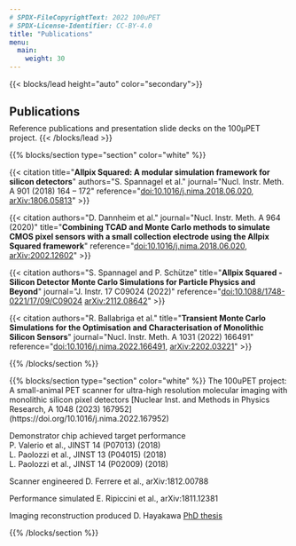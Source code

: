 ```yaml
---
# SPDX-FileCopyrightText: 2022 100uPET
# SPDX-License-Identifier: CC-BY-4.0
title: "Publications"
menu:
  main:
    weight: 30
---
```




{{< blocks/lead height="auto" color="secondary">}}
<h2 style="margin-bottom: 0.4em;">
    Publications
</h2>
<span class="apsq-lead-text">
    Reference publications and presentation slide decks on the 100µPET project.
</span>
{{< /blocks/lead >}}

<div class="container l-container--padded" style="margin-right: 0em; margin-left: 0em; padding-right: 0em; padding-left: 0em">

{{% blocks/section type="section" color="white" %}}


{{< citation title="**Allpix Squared: A modular simulation framework for silicon detectors**" authors="S. Spannagel et al." journal="Nucl. Instr. Meth. A 901 (2018) 164 – 172" reference="[doi:10.1016/j.nima.2018.06.020](https://doi.org/10.1016/j.nima.2018.06.020), [arXiv:1806.05813](https://arxiv.org/abs/1806.05813)" >}}


{{< citation authors="D. Dannheim et al." journal="Nucl. Instr. Meth. A 964 (2020)" title="**Combining TCAD and Monte Carlo methods to simulate CMOS pixel sensors with a small collection electrode using the Allpix Squared framework**" reference="[doi:10.1016/j.nima.2018.06.020](https://doi.org/10.1016/j.nima.2020.163784), [arXiv:2002.12602](https://arxiv.org/abs/2002.12602)" >}}

{{< citation authors="S. Spannagel and P. Schütze" title="**Allpix Squared - Silicon Detector Monte Carlo Simulations for Particle Physics and Beyond**" journal="J. Instr. 17 C09024 (2022)" reference="[doi:10.1088/1748-0221/17/09/C09024](https://doi.org/10.1088/1748-0221/17/09/C09024) [arXiv:2112.08642](https://arxiv.org/abs/2112.08642)" >}}

{{< citation authors="R. Ballabriga et al." title="**Transient Monte Carlo Simulations for the Optimisation and Characterisation of Monolithic Silicon Sensors**" journal="Nucl. Instr. Meth. A 1031 (2022) 166491" reference="[doi:10.1016/j.nima.2022.166491](https://doi.org/10.1016/j.nima.2022.166491), [arXiv:2202.03221](https://arxiv.org/abs/2202.03221)" >}}

{{% /blocks/section %}}

</div>
{{% blocks/section type="section" color="white" %}}
The 100uPET project: A small-animal PET scanner for ultra-high resolution molecular imaging with monolithic silicon pixel detectors  
[Nuclear Inst. and Methods in Physics Research, A 1048 (2023) 167952](https://doi.org/10.1016/j.nima.2022.167952)

Demonstrator chip achieved target performance  
P. Valerio et al., JINST 14 (P07013) (2018)  
L. Paolozzi et al., JINST 13 (P04015) (2018)  
L. Paolozzi et al., JINST 14 (P02009) (2018)  

Scanner engineered
D. Ferrere et al., arXiv:1812.00788

Performance simulated
E. Ripiccini et al., arXiv:1811.12381

Imaging reconstruction produced
D. Hayakawa [PhD thesis](http://dpnc.unige.ch/THESES/THESE_HAYAKAWA.pdf)

{{% /blocks/section %}}

